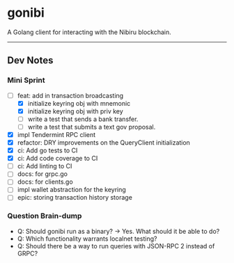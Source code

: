 # gonibi

A Golang client for interacting with the Nibiru blockchain.

--- 

## Dev Notes

### Mini Sprint

- [ ] feat: add in transaction broadcasting
  - [x] initialize keyring obj with mnemonic
  - [x] initialize keyring obj with priv key
  - [ ] write a test that sends a bank transfer.
  - [ ] write a test that submits a text gov proposal.
- [x] impl Tendermint RPC client
- [x] refactor: DRY improvements on the QueryClient initialization
- [x] ci: Add go tests to CI
- [x] ci: Add code coverage to CI
- [ ] ci: Add linting to CI
- [ ] docs: for grpc.go
- [ ] docs: for clients.go
- [ ] impl wallet abstraction for the keyring
- [ ] epic: storing transaction history storage 

### Question Brain-dump

- Q: Should gonibi run as a binary? -> Yes. What should it be able to do?
- Q: Which functionality warrants localnet testing?
- Q: Should there be a way to run queries with JSON-RPC 2 instead of GRPC?
